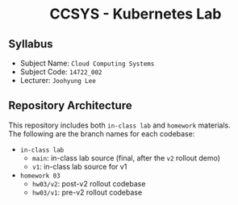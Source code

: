 <h1 align="center">CCSYS - Kubernetes Lab</h1>

## Syllabus
* Subject Name: `Cloud Computing Systems`
* Subject Code: `14722_002`
* Lecturer: `Joohyung Lee`

## Repository Architecture
This repository includes both `in-class lab` and `homework` materials.  
The following are the branch names for each codebase:  
- `in-class lab`
  - `main`: in-class lab source (final, after the `v2` rollout demo)
  - `v1`: in-class lab source for v1
- `homework 03`
  - `hw03/v2`: post-v2 rollout codebase
  - `hw03/v1`: pre-v2 rollout codebase
